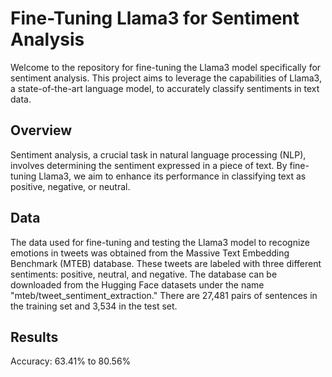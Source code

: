 # Fine-Tuning Llama3 for Sentiment Analysis
Welcome to the repository for fine-tuning the Llama3 model specifically for sentiment analysis. This project aims to leverage the capabilities of Llama3, a state-of-the-art language model, to accurately classify sentiments in text data.

## Overview
Sentiment analysis, a crucial task in natural language processing (NLP), involves determining the sentiment expressed in a piece of text. By fine-tuning Llama3, we aim to enhance its performance in classifying text as positive, negative, or neutral.

## Data
The data used for fine-tuning and testing the Llama3 model to recognize emotions in tweets was obtained from the Massive Text Embedding Benchmark (MTEB) database. These tweets are labeled with three different sentiments: positive, neutral, and negative. The database can be downloaded from the Hugging Face datasets under the name "mteb/tweet_sentiment_extraction."
There are 27,481 pairs of sentences in the training set and 3,534 in the test set.

## Results
Accuracy: 63.41% to 80.56%